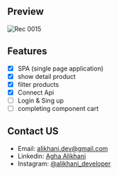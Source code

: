 ## Preview

![Rec 0015](https://user-images.githubusercontent.com/87765316/147091641-0a3d3a3c-dc90-42af-b7d8-db7fa7dab9af.gif)

## Features

- [x] SPA (single page application)
- [x] show detail product
- [x] filter products
- [x] Connect Api
- [ ] Login & Sing up
- [ ] completing component cart

## Contact US

- Email: [alikhani.dev@gmail.com](mailto:alikhani.dev@gmail.com)
- Linkedin: [Agha Alikhani](www.linkedin.com/in/amir-hossein-agha-alikhani-060a88217)
- Instagram: [@alikhani_developer](https://www.instagram.com/alikhani_developer/)